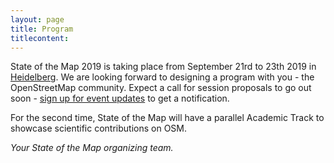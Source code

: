 ```yaml
---
layout: page
title: Program
titlecontent:
---
```


State of the Map <span class="numeral">2019</span> is taking place from September <span class="numeral">21</span>rd to <span class="numeral">23</span>th <span class="numeral">2019</span> in <a href="https://en.wikipedia.org/wiki/Heidelberg">Heidelberg</a>. We are looking forward to designing a program with you - the OpenStreetMap community. Expect a call for session proposals to go out soon - <a href="{{site.baseurl}}/#newsletter">sign up for event updates</a> to get a notification.

For the second time, State of the Map will have a parallel Academic Track to showcase scientific contributions on OSM.

*Your State of the Map organizing team.*
